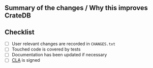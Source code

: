 ## Summary of the changes / Why this improves CrateDB


## Checklist

 - [ ] User relevant changes are recorded in ``CHANGES.txt``
 - [ ] Touched code is covered by tests
 - [ ] Documentation has been updated if necessary
 - [ ] [CLA](https://crate.io/community/contribute/cla/) is signed

